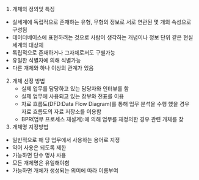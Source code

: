 1) 개체의 정의및 특징
 - 실세계에 독립적으로 존재하는 유형, 무형의 정보로 서로 연관된  몇 개의 속성으로 구성됨 
 - 데이터베이스에 표현하려는 것으로 사람이 생각하는 개념이나 정보 단위 같은 현실 세계의  대상체
 - 톡립적으로 존재하거나 그자체로서도 구별가능
 - 유일한 식별자에 의해 식별가능
 - 다른 개체와 하나 이상의 관계가 있음
2) 개체 선정 방법
   - 실제 업무를 담당하고 있는 담당자와 인터뷰를 함
   - 실제 업무에 사용되고 있는 장부와 전표를 이용
   - 자료 흐름도(DFD:Data Flow Diagram)를 통해 업무 분석을 수행 헀을 경우 자료 흐름도의 자료 저장소를 이용함
   - BPR(업무 프로세스 재설계):에 의해 업무를 재정의한 경우 관련 개체를 찾
3) 개체명 지정방법
 - 일반적으로 해 당 업무에서 사용하는 용어로 지정
 - 약어 사용은 되도록 제한
 - 가능하면 단수 명사 사용
 - 모든 개체명은 유일해야함
 - 가능하면 개체가 생성되는 의미에 따라 이름부여
